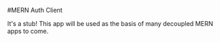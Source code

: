#MERN Auth Client

It's a stub! This app will be used as the basis of many decoupled MERN apps to come.